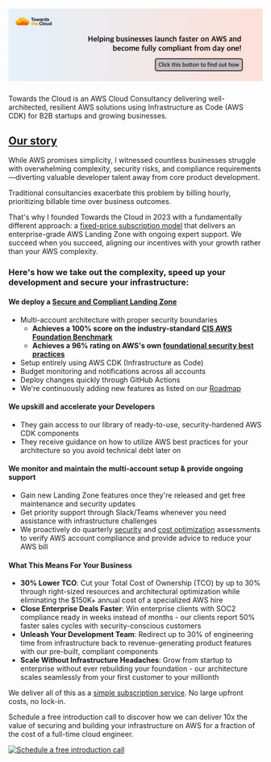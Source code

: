 # [![Towards the Cloud banner](../image/github-title-banner.png)](https://towardsthecloud.com)

Towards the Cloud is an AWS Cloud Consultancy delivering well-architected, resilient AWS solutions using Infrastructure as Code (AWS CDK) for B2B startups and growing businesses.

## [Our story](https://towardsthecloud.com/about)

While AWS promises simplicity, I witnessed countless businesses struggle with overwhelming complexity, security risks, and compliance requirements—diverting valuable developer talent away from core product development.

Traditional consultancies exacerbate this problem by billing hourly, prioritizing billable time over business outcomes.

That's why I founded Towards the Cloud in 2023 with a fundamentally different approach: a [fixed-price subscription model](https://towardsthecloud.com/pricing) that delivers an enterprise-grade AWS Landing Zone with ongoing expert support. We succeed when you succeed, aligning our incentives with your growth rather than your AWS complexity.

### Here's how we take out the complexity, speed up your development and secure your infrastructure:

#### We deploy a [Secure and Compliant Landing Zone](https://towardsthecloud.com/services/aws-landing-zone)
- Multi-account architecture with proper security boundaries
  - **Achieves a 100% score on the industry-standard [CIS AWS Foundation Benchmark](https://docs.aws.amazon.com/securityhub/latest/userguide/cis-aws-foundations-benchmark.html)**
  - **Achieves a 96% rating on AWS's own [foundational security best practices](https://docs.aws.amazon.com/securityhub/latest/userguide/fsbp-standard.html)**
- Setup entirely using AWS CDK (Infrastructure as Code)
- Budget monitoring and notifications across all accounts
- Deploy changes quickly through GitHub Actions
- We're continuously adding new features as listed on our [Roadmap](https://github.com/towardsthecloud/aws-cdk-landing-zone-roadmap)

#### We upskill and accelerate your Developers
- They gain access to our library of ready-to-use, security-hardened AWS CDK components
- They receive guidance on how to utilize AWS best practices for your architecture so you avoid technical debt later on

#### We monitor and maintain the multi-account setup & provide ongoing support
- Gain new Landing Zone features once they're released and get free maintenance and security updates
- Get priority support through Slack/Teams whenever you need assistance with infrastructure challenges
- We proactively do quarterly [security](https://towardsthecloud.com/services/aws-security-review) and [cost optimization](https://towardsthecloud.com/services/aws-cost-optimization) assessments to verify AWS account compliance and provide advice to reduce your AWS bill

#### What This Means For Your Business
- **30% Lower TCO**: Cut your Total Cost of Ownership (TCO) by up to 30% through right-sized resources and architectural optimization while eliminating the $150K+ annual cost of a specialized AWS hire
- **Close Enterprise Deals Faster**: Win enterprise clients with SOC2 compliance ready in weeks instead of months - our clients report 50% faster sales cycles with security-conscious customers
- **Unleash Your Development Team**: Redirect up to 30% of engineering time from infrastructure back to revenue-generating product features with our pre-built, compliant components
- **Scale Without Infrastructure Headaches**: Grow from startup to enterprise without ever rebuilding your foundation - our architecture scales seamlessly from your first customer to your millionth

We deliver all of this as a [simple subscription service](https://towardsthecloud.com/pricing). No large upfront costs, no lock-in.

Schedule a free introduction call to discover how we can deliver 10x the value of securing and building your infrastructure on AWS for a fraction of the cost of a full-time cloud engineer.

<a href="https://towardsthecloud.com/contact"><img alt="Schedule a free introduction call" src="https://img.shields.io/badge/schedule%20a%20free%20introduction%20call-success.svg?style=for-the-badge"/></a>
</details>

